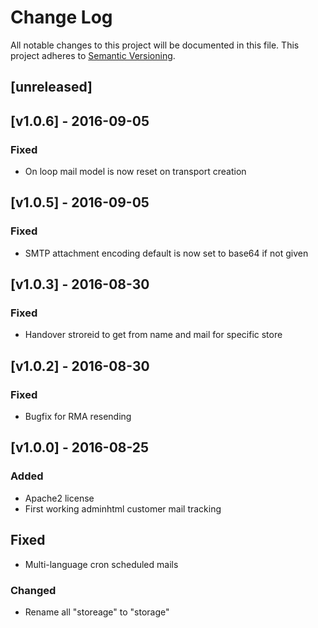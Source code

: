 # Change Log
All notable changes to this project will be documented in this file.
This project adheres to [Semantic Versioning](http://semver.org/).

## [unreleased]

## [v1.0.6] - 2016-09-05
### Fixed
- On loop mail model is now reset on transport creation

## [v1.0.5] - 2016-09-05
### Fixed
- SMTP attachment encoding default is now set to base64 if not given

## [v1.0.3] - 2016-08-30
### Fixed
- Handover stroreid to get from name and mail for specific store

## [v1.0.2] - 2016-08-30
### Fixed
- Bugfix for RMA resending

## [v1.0.0] - 2016-08-25

### Added
- Apache2 license
- First working adminhtml customer mail tracking

## Fixed
- Multi-language cron scheduled mails

### Changed
- Rename all "storeage" to "storage"
